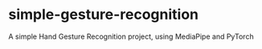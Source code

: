 # simple-gesture-recognition
A simple Hand Gesture Recognition project, using MediaPipe and PyTorch
